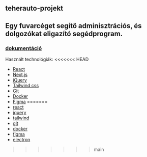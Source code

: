 ## teherauto-projekt
## Egy fuvarcéget segítő adminisztrációs, és dolgozókat eligazító segédprogram.
### [dokumentáció](https://1drv.ms/w/s!AqJqtTrGOFsOhF56BeB8l6NyYWVW?e=x2FbJL)

Használt technológiák:
<<<<<<< HEAD
- [React](https://react.dev/)
- [Next.js](https://nextjs.org/)
- [jQuery](https://jquery.com/)
- [Tailwind css](https://tailwindcss.com/)
- [Git](https://git-scm.com/)
- [Docker](https://www.docker.com/)
- [Figma](https://www.figma.com/)
=======
- [react](https://react.dev/)
- [jquery](https://jquery.com/)
- [tailwind](https://tailwindcss.com/)
- [git](https://git-scm.com/)
- [docker](https://www.docker.com/)
- [figma](https://www.figma.com/)
- [electron](https://www.electronjs.org/)
>>>>>>> main
